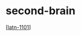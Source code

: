 # second-brain
[[latn-1101]]

[//begin]: # "Autogenerated link references for markdown compatibility"
[latn-1101]: latn-1101 "latn-1101"
[//end]: # "Autogenerated link references"